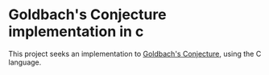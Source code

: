 
# Goldbach's Conjecture implementation in c

This project seeks an implementation to [Goldbach's Conjecture](https://en.wikipedia.org/wiki/Goldbach%27s_conjecture), using the C language.
